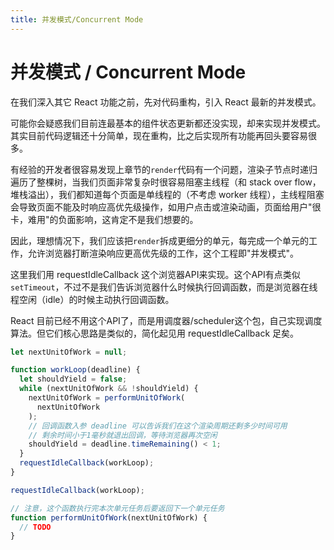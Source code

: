 ```yaml
---
title: 并发模式/Concurrent Mode
---
```


# 并发模式 / Concurrent Mode

在我们深入其它 React 功能之前，先对代码重构，引入 React 最新的并发模式。

可能你会疑惑我们目前连最基本的组件状态更新都还没实现，却来实现并发模式。其实目前代码逻辑还十分简单，现在重构，比之后实现所有功能再回头要容易很多。

有经验的开发者很容易发现上章节的`render`代码有一个问题，渲染子节点时递归遍历了整棵树，当我们页面非常复杂时很容易阻塞主线程（和 stack over flow，堆栈溢出），我们都知道每个页面是单线程的（不考虑 worker 线程），主线程阻塞会导致页面不能及时响应高优先级操作，如用户点击或渲染动画，页面给用户"很卡，难用"的负面影响，这肯定不是我们想要的。

因此，理想情况下，我们应该把`render`拆成更细分的单元，每完成一个单元的工作，允许浏览器打断渲染响应更高优先级的工作，这个工程即"并发模式"。

这里我们用 requestIdleCallback 这个浏览器API来实现。这个API有点类似`setTimeout`，不过不是我们告诉浏览器什么时候执行回调函数，而是浏览器在线程空闲（idle）的时候主动执行回调函数。

React 目前已经不用这个API了，而是用调度器/scheduler这个包，自己实现调度算法。但它们核心思路是类似的，简化起见用 requestIdleCallback 足矣。

```js
let nextUnitOfWork = null;

function workLoop(deadline) {
  let shouldYield = false;
  while (nextUnitOfWork && !shouldYield) {
    nextUnitOfWork = performUnitOfWork(
      nextUnitOfWork
    );
    // 回调函数入参 deadline 可以告诉我们在这个渲染周期还剩多少时间可用
    // 剩余时间小于1毫秒就退出回调，等待浏览器再次空闲
    shouldYield = deadline.timeRemaining() < 1;
  }
  requestIdleCallback(workLoop);
}

requestIdleCallback(workLoop);

// 注意，这个函数执行完本次单元任务后要返回下一个单元任务
function performUnitOfWork(nextUnitOfWork) {
  // TODO
}
```

